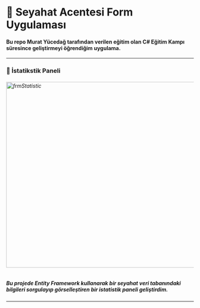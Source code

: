 # 📌 Seyahat Acentesi Form Uygulaması 
#### Bu repo Murat Yücedağ tarafından verilen eğitim olan C# Eğitim Kampı süresince geliştirmeyi öğrendiğim uygulama.
---
### 🚩 İstatikstik Paneli
###### <img width="1012" height="498" alt="frmStatistic" src="https://github.com/user-attachments/assets/9dc86d15-082c-4a3a-a2c0-31ce64ad3030" />
##### Bu projede Entity Framework kullanarak bir seyahat veri tabanındaki bilgileri sorgulayıp görselleştiren bir istatistik paneli geliştirdim.
---
